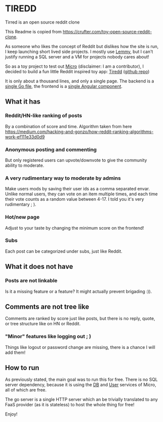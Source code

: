 # TIREDD

Tirred is an open source reddit clone

This Readme is copied from https://crufter.com/toy-open-source-reddit-clone.

As someone who likes the concept of Reddit but dislikes how the site is run, I keep launching short lived side projects.
I mostly use [Lemmy](https://github.com/LemmyNet/lemmy), but I can't justify running a SQL server and a VM for projects nobody cares about!

So as a toy project to test out [Micro](https://m3o.com) (disclaimer: I am a contributor), I decided to build a fun little Reddit inspired toy app: [Tiredd](tiredd.org) ([github repo](https://github.com/m3o/tiredd))

It is only about a thousand lines, and only a single page. The backend is a [single Go file](https://github.com/m3o/tiredd/blob/master/main.go), the frontend is a [single Angular component](https://github.com/m3o/tiredd/blob/master/tiredd/src/app/app.component.ts).

## What it has

### Reddit/HN-like ranking of posts

By a combination of score and time. Algorithm taken from here https://medium.com/hacking-and-gonzo/how-reddit-ranking-algorithms-work-ef111e33d0d9

### Anonymous posting and commenting

But only registered users can upvote/downvote to give the community ability to moderate.

### A very rudimentary way to moderate by admins

Make users mods by saving their user ids as a comma separated envar. Unlike normal users, they can vote on an item multiple times, and each time their vote counts as a random value between 4-17. I told you it's very rudimentary ; ).

### Hot/new page

Adjust to your taste by changing the minimum score on the frontend!

### Subs

Each post can be categorized under subs, just like Reddit.

## What it does not have

### Posts are not linkable

Is it a missing feature or a feature? It might actually prevent brigading :)).

## Comments are not tree like

Comments are ranked by score just like posts, but there is no reply, quote, or tree structure like on HN or Reddit.

### "Minor" features like logging out ; )

Things like logout or password change are missing, there is a chance I will add them!

## How to run

As previously stated, the main goal was to run this for free. There is no SQL server dependency, because it is using the [DB](https://m3o.com.db) and [User](https://m3o.com.user) services of Micro, all of which are free.

The go server is a single HTTP server which an be trivially translated to any FaaS provider (as it is stateless) to host the whole thing for free!

Enjoy!